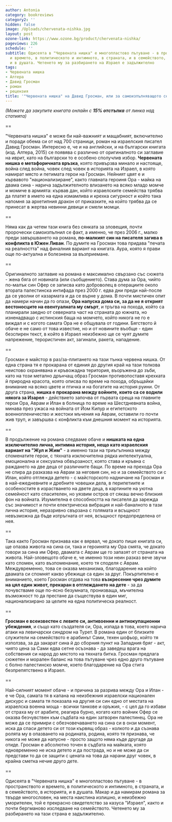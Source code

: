```yaml
---
author: Antonia
category: bookreviews
category2: ''
hidden: false
image: /Uploads/chervenata-nishka.jpg
layout: post
ozone-link: https://www.ozone.bg/product/chervenata-nishka/
pageviews: 226
schedule: ''
subtitle: Одисеята в "Червената нишка" е многопластово пътуване - в пространството
  и времето, в политическото и интимното, в страната, и в семейството, в историята,
  и в душата. Четенето му за разбирането на Израел е задължително
tags:
- Червената нишка
- Алтера
- Давид Гросман
- роман
- рецензия
title: '"Червената нишка" на Давид Гросман, или за самоизпълняващото се пророчество '
---
```


*(Можете да закупите книгата онлайн с **15% отстъпка** от линка над статията)* 

\==

"Червената нишка" е може би най-важният и мащабният, включително и поради обема си от над 700 страници, роман на израелския писател Давид Гросман. Интересно е, че и на английски, и на български книгата (изд. Алтера, 2015) се появява с различно от оригиналното си заглавие на иврит, като на български то е особено сполучлив избор. **Червената нишка e метафоричната връзка**, която привързва минало и настояще, война след война, човек след човек в историята на Израел, в която намират място и петимата герои на Гросман. Нейният цвят е и кървавото "национализиране", както главната героиня Ора - майка на двама сина - нарича задължителното влизането на всяко младо момче и момиче в армията: кървав дан, който израелските семейства трябва да платят в името на една измамлива и крехка сигурност и който така напомня за архетипния дракон от приказките, на който трябва да се принесат в жертва невинни девици и смели момци.

\==

Няма как да четем тази книга без сянката за зловещия, почти пророчески самоизпълнил се факт, а именно, че през 2006 г., малко преди завършването на романа, **по-малкият син на писателя загива в конфликта в Южен Ливан**. По думите на Гросман това придава "печата на реалността" над финалния вариант на книгата. Аура, която я прави още по-актуална и болезнена за възприемане.

\==

Оригиналното заглавие на романа е максимално свързано със сюжета - жена бяга от новината (или съобщението). Става дума за Ора, чийто по-малък син Офер се записва като доброволец в операциите около втората палестинска интифада през 2000 г. едва дни преди най-после да се уволни от казармата и да се върне у дома. В почти мистичен опит да намери начин да го опази, **Ора напуска дома си, за да не я открият вестоносците на евентуалната му смърт**, и тръгва на похода, който са планирали заедно от северната част на страната до южната, но изненадващо с истинския баща на момчето, който никога не го е виждал и с когото самата Ора не е общувала от години. Бягството й обаче е не само от това известие, но и от новините въобще - един безспирен текст, в който в Израел неизбежно ще се чуят думите напрежение, терористичен акт, загинали, ракета, нападение.

\==

Гросман е майстор в раз/за-плитането на тази тънка червена нишка. От една страна тя е прокарана от единия до другия край на тази толкова неистово охранявана и кръвожадна територия, въоръжена до зъби, като на този метално дрънчащ образ Гросман противопоставя крехката й природна красота, която описва по време на похода, обръщайки внимание на всяко цвете и птичка и на богатите на история руини. От друга страна, **нишка е прокарана между войните, които са се водили някога за Изарел** - действието започва от първата среща на главните герои Ора, Аврам и Илан в болница по време на Шестдневната война, минава през ужаса на войната от Йом Кипур и египетското военнопленичество и жестоки мъчения на Аврам, оставили го почти жив труп, и завършва с конфликта към днешния момент на историята. 

\==

В продължение на романа следваме обаче и **нишката на една изключително лична, интимна история, нещо като израелския вариант на "Жул и Жим"** - а именно тази на триъгълника между споменатите герои, с тяхната изключителна рядка интелектуална, емоционална и сексуална обвързаност, която става и кръвна с раждането на две деца от различните бащи. По време на прехода Ора не спира да разказва на Аврам за неговия син, но и за семейството си с Илан, който отглежда детето - с майсторското надничане на Гросман и в най-ежедневните и дребните човешки дела, в перипетиите и особеностите в израстването на двете деца, в картините на уютна семейност като спасителен, но уязвим остров от сякаш вечно близкия фон на войната. Изумителна е способността на писателя да зарежда със значимост и почти електрическа вибрация и най-баналното в тази лична история, неразривно свързана с голямата и всъщност невъзможна да бъде изтръгната от нея, всъщност предопределена от нея.  

\==

Така както Гросман признава как е вярвал, че докато пише книгата си, ще опазва живота на сина си, така и героинята му Ора смята, че докато говори за сина им Офер, двамата с Аврам ще го запазят от страната на живота. Най-зловещото обаче е, че именно този неин разказ вече звучи като спомен, като възпоменание, което тя споделя с Аврам. Междувременно, това се оказва механизма, благодарение на който двамата си спомнят какво убежище са един за друг. Покъртително е вниманието, което Гросман отдава на това **възкресение чрез думите на цял един живот, прекаран в отглеждането на дете** - за да почувстваме още по-ясно безумната, пронизваща, мъчителна възможност то да престане да съществува в един миг, национализирано за целите на една политическа реалност. 

\==

**Гросман е всеизвестен с левите си, антивоенни и антиокупационни убеждения**, и също като създателя си, Ора, изпада в това, което нарича атаки на левичарски синдром на Турет. В романа един от близките служители на семейството е арабинът Сами, техен шофьор, който тя използва, за да закарат сина й до сборния пункт на Западния бряг - акт, чиято цена за Сами едва сетне осъзнава - да заведеш врага на собствения си народ до мястото на тяхната битка. Гросман предлага сюжетен и морален баланс на това пътуване чрез едно друго пътуване с болно палестинско момче, което благодарение на Ора стига безпрепятствено в Израел. 

\==

Най-силният момент обаче - и причина за разрива между Ора и Илан - е че Ора, самата тя в капана на неизбежния израелски национален дискурс и самата тя показала на другия си син едно от местата на израелска военна моща - всички танкове и оръжия, - с цел да го избави от страха му от арабите, реагира бурно, когато като войник Офер се оказва безчувствен към съдбата на един затворен палестинец. Ора не може да се примири с обезчовечаването на сина си в онзи момент, иска да спаси детето си от този кървящ образ - колкото и да съзнава ролята му в опазването на родината, родина, която тя признава, че никога не може да напусне - просто защото няма къде другаде да отиде. Гросман е абсолютно точен в съдбата на майката, която едновременно не иска детето и да пострада, но и не може да си представи то да се защити с цената на това да нарани друг човек, в крайна сметка нечие друго дете.

\==

Одисеята в "Червената нишка" е многопластово пътуване - в пространството и времето, в политическото и интимното, в страната, и в семейството, в историята, и в душата. Макар и да намирам романа за твърде многословен, на места наистина излишно, и неизбежно уморителен, той е прекрасно свидетелство за казуса "Израел", както и почти бергманово изследване на семейството. Четенето му за разбирането на тази страна е задължително.